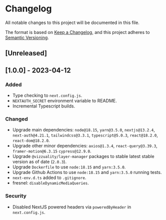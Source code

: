 # Changelog

All notable changes to this project will be documented in this file.

The format is based on [Keep a Changelog](https://keepachangelog.com/en/1.0.0/),
and this project adheres to [Semantic Versioning](https://semver.org/spec/v2.0.0.html).

## [Unreleased]

## [1.0.0] - 2023-04-12

### Added
- Type checking to `next.config.js`.
- `NEXTAUTH_SECRET` environment variable to README.
- Incremental Typescript builds.

### Changed
- Upgrade main dependencies: `node@18.15`, `yarn@3.5.0`, `nextjs@13.2.4`, `next-auth@4.21.1`, `tailwindcss@3.3.1`, `typescript@5.0.3`, `react@18.2.0`, `react-dom@18.2.0`.
- Upgrade other minor dependencies: `axios@1.3.4`, `react-query@3.39.3`, `framer-motion@6.3.15` `cypress@12.9.0`.
- Upgrade `@vizzuality/layer-manager` packages to stable latest stable version as of date (`2.0.3`).
- Upgrade `Dockerfile` to use `node:18.15` and `yarn:3.5.0`.
- Upgrade Github Actions to use `node:18.15` and `yarn:3.5.0` running tests.
- `next-env.d.ts` added to `.gitignore`.
- fresnel: `disableDynamicMediaQueries`.

### Security
- Disabled NextJS powered headers via `poweredByHeader` in `next.config.js`.
